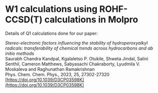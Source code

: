 # W1 calculations using ROHF-CCSD(T) calculations in Molpro

Details of Q1 calculations done for our paper: 

_Stereo-electronic factors influencing the stability of hydroperoxyalkyl radicals: transferability of chemical trends across hydrocarbons and ab initio methods_              
Saurabh Chandra Kandpal, Kgalaletso P. Otukile, Shweta Jindal, Salini Senthil, Cameron Matthews, Sabyasachi Chakraborty, Lyudmila V. Moskaleva and Raghunathan Ramakrishnan             
Phys. Chem. Chem. Phys., 2023, 25, 27302-27320         
[https://doi.org/10.1039/D3CP03598K](https://doi.org/10.1039/D3CP03598K)              
